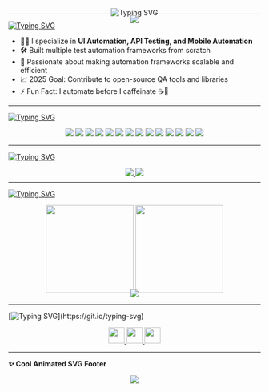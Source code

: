 <!-- ⚡ Neon Animated GitHub Profile README for Shardul Badare -->

<!-- Animated Header -->
<p align="center" style="margin-bottom: -25px;">
  <img src="https://capsule-render.vercel.app/api?type=waving&height=250&text=Shardul%20Badare&fontAlign=50&fontColor=ffffff&fontSize=55" />
</p>

<!-- Typing Animation Intro -->
<p align="center" style="margin-top: -30px; margin-bottom: -20px;">
  <img src="https://readme-typing-svg.demolab.com?font=Fira+Code&weight=900&size=22&duration=3000&pause=1000&color=00FFFF&center=true&vCenter=true&width=900&lines=Hi+%F0%9F%91%8B%2C+I'm+Shardul+Badare;QA+Engineer+%7C+Automation+Lover+%7C+Framework+Builder;Let's+Automate+Everything!" alt="Typing SVG" />
</p>

---

<!-- About Me Typing -->
[![Typing SVG](https://readme-typing-svg.demolab.com?font=hack&size=24&weight=900&duration=3000&pause=1000&color=00FFFF&center=true&width=800&lines=🚀+About+Me)](https://git.io/typing-svg)

- 🧑‍💻 I specialize in **UI Automation, API Testing, and Mobile Automation**
- 🛠️ Built multiple test automation frameworks from scratch
- 🔁 Passionate about making automation frameworks scalable and efficient
- 📈 2025 Goal: Contribute to open-source QA tools and libraries
- ⚡ Fun Fact: I automate before I caffeinate ☕🤖

---

<!-- Tech Stack Typing -->
  [![Typing SVG](https://readme-typing-svg.demolab.com?font=hack&size=24&weight=900&duration=3000&pause=1000&color=00FFFF&center=true&width=800&lines=🧰+Tech+Stack+%26+Tools)](https://git.io/typing-svg)

<p align="center">
  <img src="https://img.shields.io/badge/Java-00FFFF?style=flat-square&logo=java&logoColor=181c20&labelColor=23272f" />
  <img src="https://img.shields.io/badge/Selenium-00FFFF?style=flat-square&logo=selenium&logoColor=181c20&labelColor=23272f" />
  <img src="https://img.shields.io/badge/TestNG-00FFFF?style=flat-square&logo=testng&logoColor=181c20&labelColor=23272f" />
  <img src="https://img.shields.io/badge/Cucumber-00FFFF?style=flat-square&logo=cucumber&logoColor=181c20&labelColor=23272f" />
  <img src="https://img.shields.io/badge/Postman-00FFFF?style=flat-square&logo=postman&logoColor=181c20&labelColor=23272f" />
  <img src="https://img.shields.io/badge/Rest%20Assured-00FFFF?style=flat-square&logo=java&logoColor=181c20&labelColor=23272f" />
  <img src="https://img.shields.io/badge/Appium-00FFFF?style=flat-square&logo=appium&logoColor=181c20&labelColor=23272f" />
  <img src="https://img.shields.io/badge/JavaScript-00FFFF?style=flat-square&logo=javascript&logoColor=181c20&labelColor=23272f" />
  <img src="https://img.shields.io/badge/Cypress-00FFFF?style=flat-square&logo=cypress&logoColor=181c20&labelColor=23272f" />
  <img src="https://img.shields.io/badge/Playwright-00FFFF?style=flat-square&logo=playwright&logoColor=181c20&labelColor=23272f" />
  <img src="https://img.shields.io/badge/Jenkins-00FFFF?style=flat-square&logo=jenkins&logoColor=181c20&labelColor=23272f" />
  <img src="https://img.shields.io/badge/Git-00FFFF?style=flat-square&logo=git&logoColor=181c20&labelColor=23272f" />
  <img src="https://img.shields.io/badge/Docker-00FFFF?style=flat-square&logo=docker&logoColor=181c20&labelColor=23272f" />
  <img src="https://img.shields.io/badge/SQL-00FFFF?style=flat-square&logo=mysql&logoColor=181c20&labelColor=23272f" />
</p>

---

<!-- Projects Typing -->
[![Typing SVG](https://readme-typing-svg.demolab.com?font=hack&size=24&weight=900&duration=3000&pause=1000&color=00FFFF&center=true&width=800&lines=📂+Recent+Projects)](https://git.io/typing-svg)

<p align="center" style="margin-bottom:-5px;">
  <a href="https://github.com/Shardul13102001/telecom" target="_blank">
    <img src="https://img.shields.io/badge/Telecom-00FFFF?style=for-the-badge&logo=verizon&logoColor=181c20&labelColor=23272f" />
  </a>
  <a href="https://github.com/Shardul13102001/human-resource-management" target="_blank">
    <img src="https://img.shields.io/badge/Human%20Resource%20Management-00FFFF?style=for-the-badge&logo=workplace&logoColor=181c20&labelColor=23272f" />
  </a>
</p>

---

<!-- GitHub Stats Typing -->
[![Typing SVG](https://readme-typing-svg.demolab.com?font=hack&size=24&weight=900&duration=3000&pause=1000&color=00FFFF&center=true&width=800&lines=📊+GitHub+Stats)](https://git.io/typing-svg)

<p align="center" style="margin-bottom:-10px;">
  <img src="https://github-readme-stats.vercel.app/api?username=Shardul13102001&show_icons=true&theme=tokyonight&bg_color=23272f&title_color=00ffff&icon_color=00ffff&text_color=ffffff&border_color=00ffff" height="175" />
  <img src="https://github-readme-streak-stats.herokuapp.com/?user=Shardul13102001&theme=tokyonight&background=23272f&ring=00ffff&fire=00ffff&currStreakLabel=00ffff" height="175" />
</p>

<p align="center" style="margin-top:-5px;">
  <img src="https://github-readme-activity-graph.vercel.app/graph?username=Shardul13102001&bg_color=23272f&color=00ffff&line=00ffff&point=ffffff&area=true&hide_border=true" />
</p>

---

<!-- Connect Typing -->
[![Typing SVG](https://readme-typing-svg.demolab.com?font=hack&size=24&weight=900&duration=3000&pause=1000&color=00FFFF&center=true&width=800&lines=🤝+Let's+Connect!)](https://git.io/typing-svg)

<p align="center">
  <a href="https://x.com/Shardul40031995" target="_blank">
    <img src="https://skillicons.dev/icons?i=twitter" height="32" />
  </a>
  <a href="https://www.linkedin.com/in/shardul-badare-476700236/" target="_blank">
    <img src="https://skillicons.dev/icons?i=linkedin" height="32" />
  </a>
  <a href="https://github.com/Shardul13102001" target="_blank">
    <img src="https://skillicons.dev/icons?i=github" height="32" />
  </a>
</p>

---

<!-- Animated Footer -->
  <summary><b>✨ Cool Animated SVG Footer</b></summary>
  <p align="center">
    <img src="https://capsule-render.vercel.app/api?type=wave&color=00ffff&height=120&section=footer&text=Automation%20Rocks!&fontColor=ff0000&fontSize=36&animation=twinkling" />
  </p>

